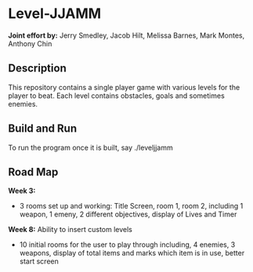 # Level-JJAMM

**Joint effort by:** Jerry Smedley, Jacob Hilt, Melissa Barnes, Mark Montes, Anthony Chin

## Description
This repository contains a single player game with various levels for the player to beat. Each level contains obstacles, goals and sometimes enemies. 

## Build and Run
To run the program once it is built, say
./leveljjamm

## Road Map
**Week 3:**
+ 3 rooms set up and working: Title Screen, room 1, room 2, including 1 weapon, 1 emeny, 2 different objectives, display of Lives and Timer

**Week 8:**
 Ability to insert custom levels
+ 10 initial rooms for the user to play through including, 4 enemies, 3 weapons, display of total items and marks which item is in use, better start screen
